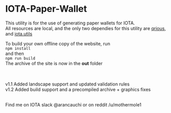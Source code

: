 # IOTA-Paper-Wallet
This utility is for the use of generating paper wallets for IOTA.<br>
All resources are local, and the only two dependies for this utility are <a href="https://github.com/neocotic/qrious">qrious</a>, and <a href = "https://github.com/iotaledger/iota.lib.js">iota.utils</a>
<br>

To build your own offline copy of the website, run<br>
`npm install`<br>
and then<br>
`npm run build`<br>
The archive of the site is now in the **out** folder<br>
<br><br>

v1.1 Added landscape support and updated validation rules<br>
v1.2 Added build support and a precompiled archive + graphics fixes<br>
<br>

Find me on IOTA slack @arancauchi or on reddit /u/mothermole1